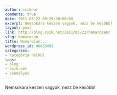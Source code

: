 ```yaml
---
author: csiknor
comments: true
date: 2011-03-22 09:29:00+00:00
excerpt: Nemsokára készen vagyok, nézz be később!
layout: post
link: http://blog.csik.net/2011/03/22/hamarosan/
slug: hamarosan
title: Hamarosan...
wordpress_id: 46833491
categories:
- Kategória nélkül
tags:
- blog
- csik.net
- személyes
---
```


Nemsokara keszen vagyok, nezz be kesőbb!
